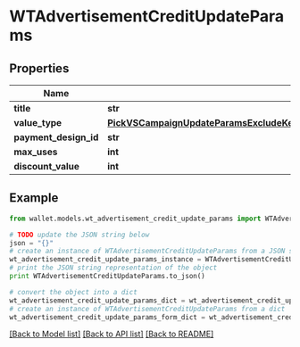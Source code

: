 # WTAdvertisementCreditUpdateParams


## Properties

Name | Type | Description | Notes
------------ | ------------- | ------------- | -------------
**title** | **str** |  | 
**value_type** | [**PickVSCampaignUpdateParamsExcludeKeyofVSCampaignUpdateParamsStartDateOrExpirationDateValueType**](PickVSCampaignUpdateParamsExcludeKeyofVSCampaignUpdateParamsStartDateOrExpirationDateValueType.md) |  | 
**payment_design_id** | **str** |  | 
**max_uses** | **int** |  | 
**discount_value** | **int** |  | 

## Example

```python
from wallet.models.wt_advertisement_credit_update_params import WTAdvertisementCreditUpdateParams

# TODO update the JSON string below
json = "{}"
# create an instance of WTAdvertisementCreditUpdateParams from a JSON string
wt_advertisement_credit_update_params_instance = WTAdvertisementCreditUpdateParams.from_json(json)
# print the JSON string representation of the object
print WTAdvertisementCreditUpdateParams.to_json()

# convert the object into a dict
wt_advertisement_credit_update_params_dict = wt_advertisement_credit_update_params_instance.to_dict()
# create an instance of WTAdvertisementCreditUpdateParams from a dict
wt_advertisement_credit_update_params_form_dict = wt_advertisement_credit_update_params.from_dict(wt_advertisement_credit_update_params_dict)
```
[[Back to Model list]](../README.md#documentation-for-models) [[Back to API list]](../README.md#documentation-for-api-endpoints) [[Back to README]](../README.md)



